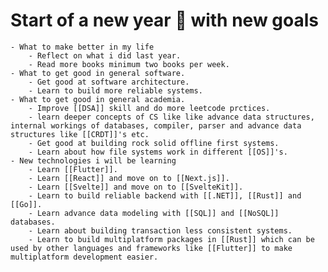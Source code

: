 # Start of a new year 🌠 with new goals
	- What to make better in my life
		- Reflect on what i did last year.
		- Read more books minimum two books per week.
	- What to get good in general software.
		- Get good at software architecture.
		- Learn to build more reliable systems.
	- What to get good in general academia.
		- Improve [[DSA]] skill and do more leetcode prctices.
		- learn deeper concepts of CS like like advance data structures, internal workings of databases, compiler, parser and advance data structures like [[CRDT]]'s etc.
		- Get good at building rock solid offline first systems.
		- Learn about how file systems work in different [[OS]]'s.
	- New technologies i will be learning
		- Learn [[Flutter]].
		- Learn [[React]] and move on to [[Next.js]].
		- Learn [[Svelte]] and move on to [[SvelteKit]].
		- Learn to build reliable backend with [[.NET]], [[Rust]] and [[Go]].
		- Learn advance data modeling with [[SQL]] and [[NoSQL]] databases.
		- Learn about building transaction less consistent systems.
		- Learn to build multiplatform packages in [[Rust]] which can be used by other languages and frameworks like [[Flutter]] to make multiplatform development easier.